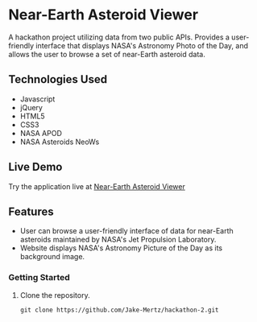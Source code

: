 # Near-Earth Asteroid Viewer
A hackathon project utilizing data from two public APIs. Provides a user-friendly interface that displays NASA's Astronomy Photo of the Day, and allows the user to browse a set of near-Earth asteroid data.

## Technologies Used

- Javascript
- jQuery
- HTML5
- CSS3
- NASA APOD
- NASA Asteroids NeoWs

## Live Demo

Try the application live at [Near-Earth Asteroid Viewer](https://jake-mertz.github.io/Near-Earth-Asteroid-Viewer/)

## Features

- User can browse a user-friendly interface of data for near-Earth asteroids maintained by NASA's Jet Propulsion Laboratory.
- Website displays NASA's Astronomy Picture of the Day as its background image.

### Getting Started

1. Clone the repository.

    ```shell
    git clone https://github.com/Jake-Mertz/hackathon-2.git
    ```
